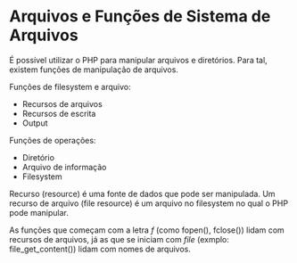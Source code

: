 # Arquivos e Funções de Sistema de Arquivos

É possível utilizar o PHP para manipular arquivos e diretórios.
Para tal, existem funções de manipulação de arquivos.

Funções de filesystem e arquivo:

* Recursos de arquivos
* Recursos de escrita
* Output

Funções de operações:

* Diretório
* Arquivo de informação
* Filesystem

Recurso (resource) é uma fonte de dados que pode ser manipulada. Um recurso de arquivo (file resource) é um arquivo no filesystem no qual o PHP pode manipular.

As funções que começam com a letra *f* (como fopen(), fclose()) lidam com recursos
de arquivos, já as que se iniciam com *file* (exmplo: file_get_content()) lidam
com nomes de arquivos.
